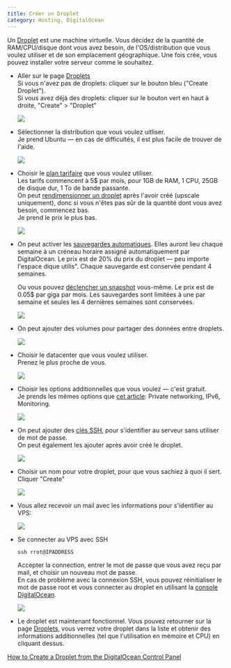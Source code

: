 ```yaml
---
title: Créer un Droplet
category: Hosting, DigitalOcean
---
```


Un [Droplet](https://www.digitalocean.com/products/droplets/) est une machine virtuelle. Vous décidez de la quantité de RAM/CPU/disque dont vous avez besoin, de l'OS/distribution que vous voulez utiliser et de son emplacement géographique. Une fois crée, vous pouvez installer votre serveur comme le souhaitez.

* Aller sur le page [Droplets](https://cloud.digitalocean.com/droplets)  
  Si vous n'avez pas de droplets: cliquer sur le bouton bleu ("Create Droplet").  
  Si vous avez déjà des droplets: cliquer sur le bouton vert en haut à droite, "Create" > "Droplet"

  ![](https://i.imgur.com/i3uPYV9.png)

* Sélectionner la distribution que vous voulez uitliser.  
  Je prend Ubuntu — en cas de difficultés, il est plus facile de trouver de l'aide.

  ![](https://i.imgur.com/fFCVSyc.png)

* Choisir le [plan tarifaire](https://www.digitalocean.com/pricing/) que vous voulez utiliser.  
  Les tarifs commencent à 5$ par mois, pour 1GB de RAM, 1 CPU, 25GB de disque dur, 1 To de bande passante.  
  On peut [rendimensionner un droplet](https://www.digitalocean.com/docs/droplets/how-to/resize/) après l'avoir créé (upscale uniquement), donc si vous n'êtes pas sûr de la quantité dont vous avez besoin, commencez bas.  
  Je prend le prix le plus bas.

  ![](https://i.imgur.com/8gDisjP.png)

* On peut activer les [sauvegardes automatiques](https://www.digitalocean.com/docs/images/backups/overview/). Elles auront lieu chaque semaine à un créneau horaire assigné automatiquement par DigitalOcean. Le prix est de 20% du prix du droplet — peu importe l'espace dique utilis". Chaque sauvegarde est conservée pendant 4 semaines.

  Ou vous pouvez [déclencher un snapshot](https://blog.snapshooter.io/digital-ocean-snapshot-pricing-explained/) vous-même. Le prix est de 0.05$ par giga par mois. Les sauvegardes sont limitées à une par semaine et seules les 4 dernières semaines sont conservées.

  ![](https://i.imgur.com/5kU2QCl.png)

* On peut ajouter des volumes pour partager des données entre droplets.

  ![](https://i.imgur.com/1Pzb6dX.png)

* Choisir le datacenter que vous voulez utiliser.  
  Prenez le plus proche de vous.

  ![](https://i.imgur.com/yDw8ySA.png)

* Choisir les options additionnelles que vous voulez — c'est gratuit.  
  Je prends les mêmes options que [cet article](https://medium.freecodecamp.org/how-to-install-cpanel-whm-on-a-digital-ocean-vps-8146eb83f70a): Private networking, IPv6, Monitoring.

  ![](https://i.imgur.com/fMVHzKt.png)

* On peut ajouter des [clés SSH](https://www.digitalocean.com/docs/droplets/how-to/add-ssh-keys/), pour s'identifier au serveur sans utiliser de mot de passe.  
  On peut également les ajouter après avoir créé le droplet.

  ![](https://i.imgur.com/6eG9r96.png)

* Choisir un nom pour votre droplet, pour que vous sachiez à quoi il sert.  
  Cliquer "Create"

  ![](https://i.imgur.com/ZUwmcR8.png)

* Vous allez recevoir un mail avec les informations pour s'identifier au VPS:

  ![](https://i.imgur.com/iE9yUjr.png)

* Se connecter au VPS avec SSH

  ```
  ssh rrot@IPADDRESS
  ```

  Accepter la connection, entrer le mot de passe que vous avez reçu par mail, et choisir un nouveau mot de passe.  
  En cas de problème avec la connexion SSH, vous pouvez réinitialiser le mot de passe root et vous connecter au droplet en utilisant la [console DigitalOcean](https://www.digitalocean.com/docs/droplets/resources/console/).

  ![](https://i.imgur.com/b3SpASp.png)

* Le droplet est maintenant fonctionnel.
  Vous pouvez retourner sur la page [Droplets](https://cloud.digitalocean.com/droplets), vous verrez votre droplet dans la liste et obtenir des informations additionnelles (tel que l'utilisation en mémoire et CPU) en cliquant dessus.

[How to Create a Droplet from the DigitalOcean Control Panel](https://www.digitalocean.com/docs/droplets/how-to/create/)